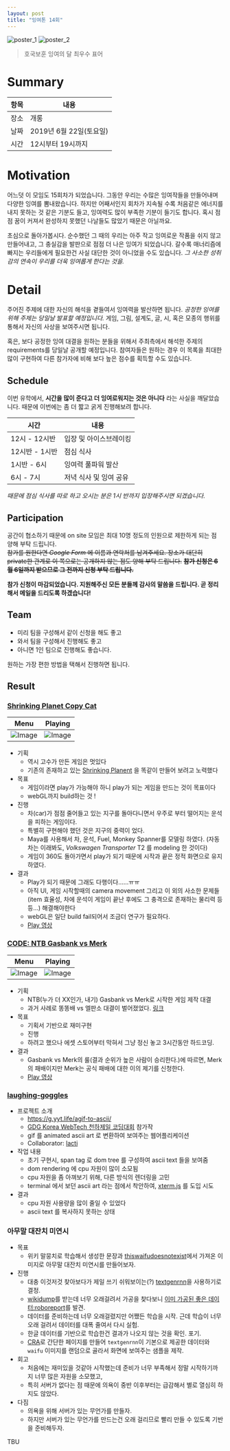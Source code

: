 ```yaml
---
layout: post
title: "잉여톤 14회"
---
```


![poster_1](/images/14/yyt_14_dashi.png)
![poster_2](/images/14/yyt_14_singo.png)

> 호국보훈 잉여의 달 최우수 표어

# Summary

| 항목 | 내용                    |
| ---- | ----------------------- |
| 장소 | 개롱                    |
| 날짜 | 2019년 6월 22일(토요일) |
| 시간 | 12시부터 19시까지       |

# Motivation

어느덧 이 모임도 15회차가 되었습니다. 그동안 우리는 수많은 잉여작들을 만들어내며 다양한 잉여를 뽐내왔습니다. 하지만 어째서인지 회차가 지속될 수록 처음같은 에너지를 내지 못하는 것 같은 기분도 들고, 잉여력도 많이 부족한 기분이 들기도 합니다. 혹시 점점 꿈이 커져서 완성하지 못했던 나날들도 많았기 때문은 아닐까요.

초심으로 돌아가봅시다. 순수했던 그 때의 우리는 아주 작고 잉여로운 작품을 쉬지 않고 만들어내고, 그 충실감을 발판으로 점점 더 나은 잉여가 되었습니다. 갈수록 매너리즘에 빠지는 우리들에게 필요한건 사실 대단한 것이 아니었을 수도 있습니다. _그 사소한 성취감의 연속이 우리를 더욱 잉여롭게 한다는 것을._

# Detail

주어진 주제에 대한 자신의 해석을 곁들여서 잉여력을 발산하면 됩니다. _공정한 잉여를 위해 주제는 당일날 발표할 예정입니다._ 게임, 그림, 설계도, 글, 시, 혹은 모종의 행위를 통해서 자신의 사상을 보여주시면 됩니다.

혹은, 보다 공정한 잉여 대결을 원하는 분들을 위해서 주최측에서 해석한 주제의 requirements를 당일날 공개할 예정입니다. 참여자들은 원하는 경우 이 목록을 최대한 많이 구현하여 다른 참가자에 비해 보다 높은 점수를 획득할 수도 있습니다.

## Schedule

이번 유학에서, **시간을 많이 준다고 더 잉여로워지는 것은 아니다** 라는 사실을 깨달았습니다. 때문에 이번에는 좀 더 짧고 굵게 진행해보려 합니다.

| 시간           | 내용                   |
| -------------- | ---------------------- |
| 12시 - 12시반  | 입장 및 아이스브레이킹 |
| 12시반 - 1시반 | 점심 식사              |
| 1시반 - 6시    | 잉여력 풀파워 발산     |
| 6시 - 7시      | 저녁 식사 및 잉여 공유 |

_때문에 점심 식사를 따로 하고 오시는 분은 1시 반까지 입장해주시면 되겠습니다._

## Participation

공간이 협소하기 때문에 on site 모임은 최대 10명 정도의 인원으로 제한하게 되는 점 양해 부탁 드립니다.  
~~참가를 원한다면 _Google Form_ 에 이름과 연락처를 남겨주세요. 장소가 대단히 private한 관계로 이 쪽으로는 공개하지 않는 점도 양해 부탁 드립니다.~~ ~~**참가 신청은 6월 6일까지 받으므로 그 전까지 신청 부탁 드립니다.**~~

**참가 신청이 마감되었습니다. 지원해주신 모든 분들께 감사의 말씀을 드립니다. 곧 정리해서 메일을 드리도록 하겠습니다!**

## Team

- 미리 팀을 구성해서 같이 신청을 해도 좋고
- 와서 팀을 구성해서 진행해도 좋고
- 아니면 1인 팀으로 진행해도 좋습니다.

원하는 가장 편한 방법을 택해서 진행하면 됩니다.

## Result

### [Shrinking Planet Copy Cat](https://github.com/J-Kyu/ShrinkPlanet_CopyCat)

| Menu                                       | Playing                                    |
| ------------------------------------------ | ------------------------------------------ |
| ![Image](/images/14/ShrinkingPlanet_1.png) | ![Image](/images/14/ShrinkingPlanet_2.png) |

- 기획
  - 역시 고수가 만든 게임은 멋있다
  - 기존의 존재하고 있는 [Shrinking Planent](https://brackeysgames.itch.io/shrinking-planet) 을 똑같이 만들어 보려고 노력했다
- 목표
  - 게임이라면 play가 가능해야 하니 play가 되는 게임을 만드는 것이 목표이다
  - webGL까지 build하는 것 !
- 진행
  - 차(car)가 점점 줄어들고 있는 지구를 돌아다니면서 우주로 부터 떨어지는 운석을 피하는 게임이다.
  - 특별히 구현해야 했던 것은 지구의 중력이 었다.
  - Maya를 사용해서 차, 운석, Fuel, Monkey Spanner를 모델링 하였다. (자동차는 이래봐도, _Volkswagen Transporter_ T2 를 modeling 한 것이다)
  - 게임이 360도 돌아가면서 play가 되기 때문에 시작과 끝은 정적 화면으로 유지하였다.
- 결과
  - Play가 되기 때문에 그래도 다행이다……ㅠㅠ
  - 아직 UI, 게임 시작할때의 camera movement 그리고 이 외의 사소한 문제들(item 효율성, 차에 운석이 게임이 끝난 후에도 그 충격으로 존재하는 물리력 등등…) 해결해야한다
  - webGL은 일단 build fail되어서 조금더 연구가 필요하다.
  - [Play 영상](https://www.youtube.com/watch?v=7pqgBCK-3mk)

### [CODE: NTB Gasbank vs Merk](https://github.com/darkstar35/SKYCASTLE)

| Menu                                   | Playing                                |
| -------------------------------------- | -------------------------------------- |
| ![Image](/images/14/vsScreenshot1.png) | ![Image](/images/14/vsScreenshot2.png) |

- 기획
  - NTB(누가 더 XX인가, 내기) Gasbank vs Merk로 시작한 게임 제작 대결
  - 과거 사례로 똥똥배 vs 엘판소 대결이 벌어졌었다. [링크](http://m.hungryapp.co.kr/news/news_view.php?pid=33979&catecode=010&rtype=B&bcode=news)
- 목표
  - 기획서 기반으로 재미구현
  - 진행
  - 하려고 했으나 에셋 스토어부터 막혀서 그냥 정신 놓고 3시간동안 하드코딩.
- 결과
  - Gasbank vs Merk의 룰(결과 순위가 높은 사람이 승리한다.)에 따르면, Merk의 패배이지만 Merk는 공식 패배에 대한 이의 제기를 신청한다.
  - [Play 영상](https://www.youtube.com/watch?v=8uN6k-GJMB0&feature=youtu.bek)

### [laughing-goggles](https://github.com/dplusic/laughing-goggles)

- 프로젝트 소개
  - https://g.yyt.life/agif-to-ascii/
  - [GDG Korea WebTech 천하제일 코딩대회](https://festa.io/events/286) 참가작
  - gif 를 animated ascii art 로 변환하여 보여주는 웹어플리케이션
  - Collaborator: [lacti](https://github.com/lacti)
- 작업 내용
  - 초기 구현시, span tag 로 dom tree 를 구성하여 ascii text 들을 보여줌
  - dom rendering 에 cpu 자원이 많이 소모됨
  - cpu 자원을 좀 아껴보기 위해, 다른 방식의 렌더링을 고민
  - terminal 에서 보던 ascii art 라는 점에서 착안하여, [xterm.js](https://xtermjs.org) 를 도입 시도
- 결과
  - cpu 자원 사용량을 많이 줄일 수 있었다
  - ascii text 를 복사하지 못하는 상태

### 아무말 대잔치 미연시

- 목표
  - 위키 말뭉치로 학습해서 생성한 문장과 [thiswaifudoesnotexist](https://www.thiswaifudoesnotexist.net)에서 가져온 이미지로 아무말 대잔치 미연시를 만들어보자.
- 진행
  - 대충 이것저것 찾아보다가 제일 쓰기 쉬워보이는(?) [textgenrnn](https://github.com/minimaxir/textgenrnn)을 사용하기로 결정.
  - [wikidump](https://ko.wikipedia.org/wiki/위키백과:데이터베이스_다운로드)를 받는데 너무 오래걸려서 가공을 찾다보니 [이미 가공된 좋은 데이터:roboreport](https://github.com/roboreport/doc2vec-api/)를 발견.
  - 데이터를 준비하는데 너무 오래걸렸지만 어쨌든 학습을 시작. 근데 학습이 너무 오래 걸려서 데이터를 대폭 줄여서 다시 실험.
  - 한글 데이터를 기반으로 학습한건 결과가 나오지 않는 것을 확인. 포기.
  - [CRA](https://github.com/facebook/create-react-app)로 간단한 페이지를 만들어 `textgenrnn`이 기본으로 제공한 데이터와 `waifu` 이미지를 랜덤으로 골라서 화면에 보여주는 샘플을 제작.
- 회고
  - 처음에는 재미있을 것같아 시작했는데 준비가 너무 부족해서 정말 시작하기까지 너무 많은 자원을 소모했고,
  - 특히 서버가 없다는 점 때문에 의욕이 중반 이후부터는 급감해서 별로 열심히 하지도 않았다.
- 다짐
  - 의욕을 위해 서버가 있는 무언가를 만들자.
  - 하지만 서버가 있는 무언가를 만드는건 오래 걸리므로 빨리 만들 수 있도록 기반을 준비해두자.

TBU
